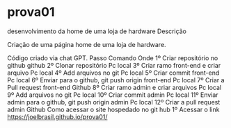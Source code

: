 # prova01
desenvolvimento da home de uma loja de hardware
Descrição

Criação de uma página home de uma loja de hardware.

Código criado via chat GPT.
Passo	Comando	Onde
1º	Criar repositório no github	github
2º 	Clonar repositório 	Pc local
3º 	Criar ramo front-end e criar arquivo	Pc local
4º	Add arquivos no git	Pc local
5º	Criar commit front-end	Pc local
6º	Enviar para o github, git push origin front-end	Pc local
7º	Criar a Pull request front-end	Github
8º	Criar ramo admin e criar arquivos	Pc local
9º	Add arquivos no git 	Pc local
10º	Criar commit  admin	Pc local
11º	Enviar admin para o github, git push origin admin	Pc local
12º	Criar a pull request admin	Github
Como acessar o site hospedado no git hub
1º	Acessar o link https://joelbrasil.github.io/prova01/

